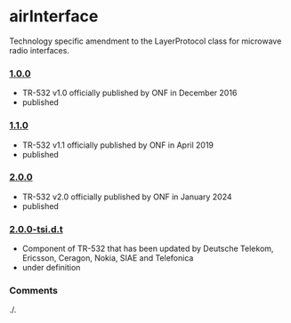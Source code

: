 # airInterface
Technology specific amendment to the LayerProtocol class for microwave radio interfaces.

### [1.0.0](../../tree/TR532v1_0)
- TR-532 v1.0 officially published by ONF in December 2016
- published

### [1.1.0](../../tree/TR532v1_1)
- TR-532 v1.1 officially published by ONF in April 2019
- published

### [2.0.0](../../tree/TR532v2_0)
- TR-532 v2.0 officially published by ONF in January 2024
- published

### [2.0.0-tsi.d.t](../../tree/tsi)
- Component of TR-532 that has been updated by Deutsche Telekom, Ericsson, Ceragon, Nokia, SIAE and Telefonica
- under definition

### Comments
./.
